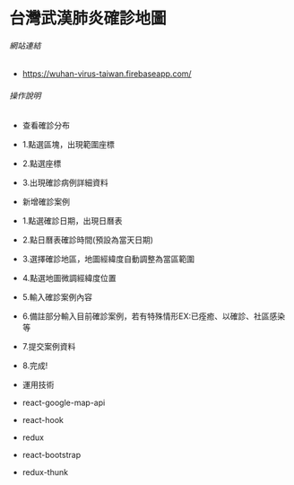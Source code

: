 # 台灣武漢肺炎確診地圖


###### 網站連結
* https://wuhan-virus-taiwan.firebaseapp.com/

###### 操作說明
* 查看確診分布
 * 1.點選區塊，出現範圍座標
 * 2.點選座標
 * 3.出現確診病例詳細資料

* 新增確診案例
 * 1.點選確診日期，出現日曆表
 * 2.點日曆表確診時間(預設為當天日期)
 * 3.選擇確診地區，地圖經緯度自動調整為當區範圍
 * 4.點選地圖微調經緯度位置
 * 5.輸入確診案例內容
 * 6.備註部分輸入目前確診案例，若有特殊情形EX:已痊癒、以確診、社區感染等
 * 7.提交案例資料
 * 8.完成!

* 運用技術
 * react-google-map-api
 * react-hook
 * redux
 * react-bootstrap
 * redux-thunk



